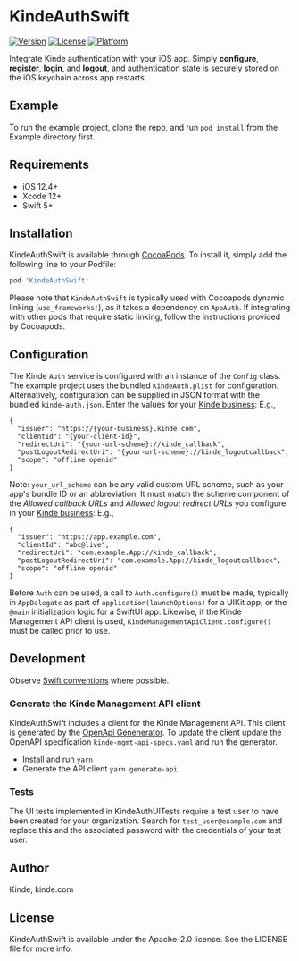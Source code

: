 # KindeAuthSwift

[![Version](https://img.shields.io/cocoapods/v/KindeAuthSwift.svg?style=flat)](https://cocoapods.org/pods/KindeAuthSwift)
[![License](https://img.shields.io/cocoapods/l/KindeAuthSwift.svg?style=flat)](https://cocoapods.org/pods/KindeAuthSwift)
[![Platform](https://img.shields.io/cocoapods/p/KindeAuthSwift.svg?style=flat)](https://cocoapods.org/pods/KindeAuthSwift)

Integrate Kinde authentication with your iOS app. Simply **configure**, **register**, **login**, and **logout**, and authentication state is securely stored on the iOS keychain across app restarts.

## Example

To run the example project, clone the repo, and run `pod install` from the Example directory first.

## Requirements

- iOS 12.4+
- Xcode 12+
- Swift 5+

## Installation

KindeAuthSwift is available through [CocoaPods](https://cocoapods.org). To install
it, simply add the following line to your Podfile:

```ruby
pod 'KindeAuthSwift'
```

Please note that `KindeAuthSwift` is typically used with Cocoapods dynamic linking (`use_frameworks!`), as it takes a dependency on `AppAuth`. If integrating with other pods that require static linking, follow the instructions provided by Cocoapods.

## Configuration

The Kinde `Auth` service is configured with an instance of the `Config` class. The example project uses the bundled `KindeAuth.plist` for configuration. Alternatively, configuration can be supplied in JSON format with the bundled `kinde-auth.json`. Enter the values for your [Kinde business](https://kinde.com/docs/the-basics/getting-app-keys): E.g.,

```
{
  "issuer": "https://{your-business}.kinde.com",
  "clientId": "{your-client-id}",
  "redirectUri": "{your-url-scheme}://kinde_callback",
  "postLogoutRedirectUri": "{your-url-scheme}://kinde_logoutcallback",
  "scope": "offline openid"
}
```

Note: `your_url_scheme` can be any valid custom URL scheme, such as your app's bundle ID or an abbreviation. It must match the scheme component of the _Allowed callback URLs_ and _Allowed logout redirect URLs_ you configure in your [Kinde business](https://kinde.com/docs/the-basics/getting-app-keys): E.g.,

```
{
  "issuer": "https://app.example.com",
  "clientId": "abc@live",
  "redirectUri": "com.example.App://kinde_callback",
  "postLogoutRedirectUri": "com.example.App://kinde_logoutcallback",
  "scope": "offline openid"
}
```

Before `Auth` can be used, a call to `Auth.configure()` must be made, typically in `AppDelegate` as part of `application(launchOptions)` for a UIKit app, or the `@main` initialization logic for a SwiftUI app. Likewise, if the Kinde Management API client is used, `KindeManagementApiClient.configure()` must be called prior to use.

## Development

Observe [Swift conventions](https://www.swift.org/documentation/api-design-guidelines/) where possible.

### Generate the Kinde Management API client

KindeAuthSwift includes a client for the Kinde Management API. This client is generated by the [OpenApi Genenerator](https://openapi-generator.tech/docs/generators/swift5/). To update the client update the OpenAPI specification `kinde-mgmt-api-specs.yaml` and run the generator.

- [Install](https://classic.yarnpkg.com/en/docs/install) and run `yarn`
- Generate the API client `yarn generate-api`

### Tests

The UI tests implemented in KindeAuthUITests require a test user to have been created for your organization. Search for `test_user@example.com` and replace this and the associated password with the credentials of your test user.

## Author

Kinde, kinde.com

## License

KindeAuthSwift is available under the Apache-2.0 license. See the LICENSE file for more info.
